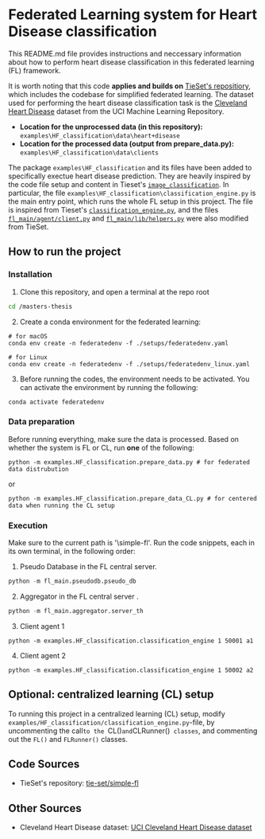 
# Federated Learning system for Heart Disease classification


This README.md file provides instructions and neccessary information about how to perform heart disease classification in this federated learning (FL) framework. 

It is worth noting that this code **applies and builds on** [TieSet's repositiory][sfl], which includes the codebase for simplified federated learning. The dataset used for performing the heart disease classification task is the [Cleveland Heart Disease][uci] dataset from the UCI Machine Learning Repository. 

- **Location for the unprocessed data (in this repository):** `examples\HF_classification\data\heart+disease`
- **Location for the processed data (output from  prepare_data.py):** `examples\HF_classification\data\clients`

The package `examples\HF_classification` and its files have been added to specifically exectue heart disease prediction. They are heavily inspired by the code file setup and content in Tieset's [`image_classification`][sfl-image]. In particular, the file `examples\HF_classification\classification_engine.py` is the main entry point, which runs the whole FL setup in this project. The file is inspired from Tieset's [`classification_engine.py`][sfl-engine], and  the files [`fl_main/agent/client.py`][sfl-client] and [`fl_main/lib/helpers.py`][sfl-helper] were also modified from TieSet.

## How to run the project

### Installation 
1. Clone this repository, and open a terminal at the repo root
```bash
cd /masters-thesis
```

2. Create a conda environment for the federated learning:

```
# for macOS
conda env create -n federatedenv -f ./setups/federatedenv.yaml

# for Linux
conda env create -n federatedenv -f ./setups/federatedenv_linux.yaml
```

3. Before running the codes, the environment needs to be activated. You can activate the environment by running the following:

```
conda activate federatedenv
```


### Data preparation

Before running everything, make sure the data is processed. Based on whether the system is FL or CL, run **one** of the following:

```pyton
python -m examples.HF_classification.prepare_data.py # for federated data distrubution
```

or 
```pyton
python -m examples.HF_classification.prepare_data_CL.py # for centered data when running the CL setup 
```
### Execution

Make sure to the current path is  '\simple-fl'. Run the code snippets, each in its own terminal, in the following order:


1. Pseudo Database in the FL central server.
```python
python -m fl_main.pseudodb.pseudo_db
```

2. Aggregator in the FL central server .
```python
python -m fl_main.aggregator.server_th
```

3. Client agent 1

```pyton
python -m examples.HF_classification.classification_engine 1 50001 a1
```

4.  Client agent 2
```
python -m examples.HF_classification.classification_engine 1 50002 a2
```

## Optional: centralized learning (CL) setup 
To running this project in a centralized learning (CL) setup, modify `examples/HF_classification/classification_engine.py`-file, by uncommenting the call`to the `CL()` and `CLRunner()` classes`, and commenting out the `FL()` and `FLRunner()` classes.


## Code Sources
- TieSet's repository: [tie-set/simple-fl][sfl]

## Other Sources
- Cleveland Heart Disease dataset: [UCI Cleveland Heart Disease dataset][uci]

[sfl]: https://github.com/tie-set/simple-fl
[sfl-image]: https://github.com/tie-set/simple-fl/blob/master/examples/image_classification
[sfl-engine]: https://github.com/tie-set/simple-fl/blob/master/examples/image_classification/classification_engine.py
[sfl-client]: https://github.com/tie-set/simple-fl/blob/master/fl_main/agent/client.py
[sfl-helper]: https://github.com/tie-set/simple-fl/blob/master/fl_main/lib/util/helpers.py

  
[uci]: https://archive.ics.uci.edu/dataset/45/heart+disease


